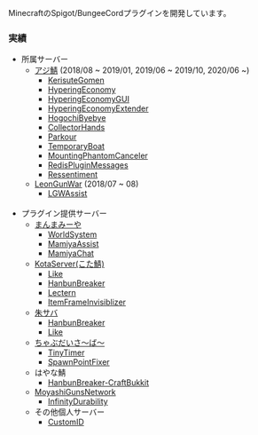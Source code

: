 MinecraftのSpigot/BungeeCordプラグインを開発しています。

### 実績
- 所属サーバー
  - [アジ鯖](https://minecraft.jp/servers/azisaba.net) (2018/08 ~ 2019/01, 2019/06 ~ 2019/10, 2020/06 ~)
    - [KerisuteGomen](https://github.com/amata1219/KerisuteGomen)
    - [HyperingEconomy](https://github.com/amata1219/HyperingEconomy)
    - [HyperingEconomyGUI](https://github.com/amata1219/HyperingEconomyGUI)
    - [HyperingEconomyExtender](https://github.com/amata1219/HyperingEconomyExtender)
    - [HogochiByebye](https://github.com/amata1219/HogochiByebye)
    - [CollectorHands](https://github.com/amata1219/CollectorHands)
    - [Parkour](https://github.com/amata1219/Parkour)
    - [TemporaryBoat](https://github.com/AzisabaNetwork/TemporaryBoat)
    - [MountingPhantomCanceler](https://github.com/AzisabaNetwork/MountingPhantomCanceler)
    - [RedisPluginMessages](https://github.com/amata1219/RedisPluginMessages)
    - [Ressentiment](https://github.com/AzisabaNetwork/Ressentiment)
  - [LeonGunWar](https://minecraft.jp/servers/leongunwar.ddo.jp) (2018/07 ~ 08)
    - [LGWAssist](https://github.com/amata1219/LGWAssist)
    <br/>
- プラグイン提供サーバー
  - [まんまみーや](https://minecraft.jp/servers/manmamiya.work:14400)
    - [WorldSystem](https://github.com/amata1219/WorldSystem)
    - [MamiyaAssist](https://github.com/amata1219/MamiyaAssist)
    - [MamiyaChat](https://github.com/amata1219/MamiyaChat)
  - [KotaServer(こた鯖)](https://minecraft.jp/servers/mc.kotaserver.net)
    - [Like](https://github.com/amata1219/Like)
    - [HanbunBreaker](https://github.com/amata1219/HanbunBreaker)
    - [Lectern](https://github.com/amata1219/Lectern)
    - [ItemFrameInvisiblizer](https://github.com/amata1219/ItemFrameInvisiblizer)
  - [朱サバ](https://minecraft.jp/servers/5382f96f4ddda109d00041a8)
    - [HanbunBreaker](https://github.com/amata1219/HanbunBreaker)
    - [Like](https://github.com/amata1219/Like)
  - [ちゃぶだいさ～ば～](https://minecraft.jp/servers/chabudai.xyz)
    - [TinyTimer](https://github.com/amata1219/TinyTimer)
    - [SpawnPointFixer](https://github.com/amata1219/SpawnPointFixer)
  - はやな鯖
    - [HanbunBreaker-CraftBukkit](https://github.com/amata1219/HanbunBreaker-CraftBukkit)
  - [MoyashiGunsNetwork](https://twitter.com/intent/user?screen_name=MasMoyashi)
    - [InfinityDurability](https://github.com/amata1219/InfinityDurability)
  - その他個人サーバー
    - [CustomID](https://github.com/amata1219/CustomID)
